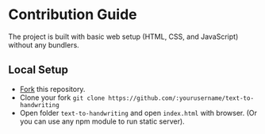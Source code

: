 # Contribution Guide
The project is built with basic web setup (HTML, CSS, and JavaScript) without any bundlers.

## Local Setup
- [Fork](https://github.com/saurabhdaware/text-to-handwriting/fork) this repository.
- Clone your fork `git clone https://github.com/:yourusername/text-to-handwriting`
- Open folder `text-to-handwriting` and open `index.html` with browser. (Or you can use any npm module to run static server).